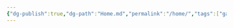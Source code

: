 ```yaml
---
{"dg-publish":true,"dg-path":"Home.md","permalink":"/home/","tags":["gardenEntry"],"noteIcon":"","dgPassFrontmatter":true,"created":"","updated":""}
---
```





